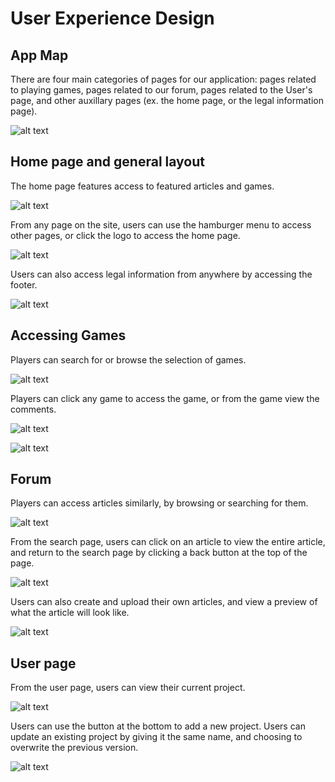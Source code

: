 # User Experience Design

## App Map

There are four main categories of pages for our application: pages related to playing games, pages related to our forum, pages related to the User's page, and other auxillary pages (ex. the home page, or the legal information page).

![alt text](ux-design/appmap/app_map.png)


## Home page and general layout

The home page features access to featured articles and games. 

![alt text](ux-design/wireframe/01_home_page.png)

From any page on the site, users can use the hamburger menu to access other pages, or click the logo to access the home page.

![alt text](ux-design/wireframe/04_hamburger_menu.png)

Users can also access legal information from anywhere by accessing the footer.

![alt text](ux-design/wireframe/02_legal.png)

## Accessing Games

Players can search for or browse the selection of games.

![alt text](ux-design/wireframe/Browser_Search.drawio.png)

Players can click any game to access the game, or from the game view the comments.

![alt text](ux-design/wireframe/Game_itself.drawio.png)

![alt text](ux-design/wireframe/Comment_Section.drawio.png)

## Forum

Players can access articles similarly, by browsing or searching for them.

![alt text](ux-design/wireframe/forum_wire_cropped.png)

From the search page, users can click on an article to view the entire article, and return to the search page by clicking a back button at the top of the page.

![alt text](ux-design/wireframe/article_wire_cropped.png)

Users can also create and upload their own articles, and view a preview of what the article will look like.

![alt text](ux-design/wireframe/create_wire_cropped.png)

## User page

From the user page, users can view their current project.

![alt text](ux-design/wireframe/06_user_page.png)

Users can use the button at the bottom to add a new project. Users can update an existing project by giving it the same name, and choosing to overwrite the previous version.

![alt text](ux-design/wireframe/upload_project.png)
